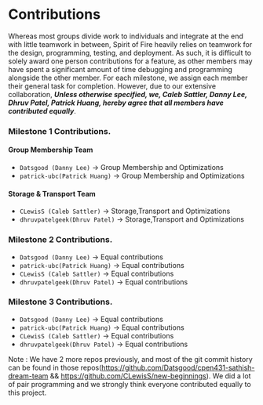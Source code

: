 # Contributions
Whereas most groups divide work to individuals and integrate at the end with little teamwork in between, Spirit of Fire heavily relies on teamwork for the design, programming, testing, and deployment. As such, it is difficult to solely award one person contributions for a feature, as other members may have spent a significant amount of time debugging and programming alongside the other member. For each milestone, we assign each member their general task for completion. However, due to our extensive collaboration, ***Unless otherwise specified, we, Caleb Sattler, Danny Lee, Dhruv Patel, Patrick Huang, hereby agree that all members have contributed equally***.

### Milestone 1 Contributions.
#### Group Membership Team
- ````Datsgood (Danny Lee)````			-> Group Membership and Optimizations 
- ````patrick-ubc(Patrick Huang)````	-> Group Membership and Optimizations 

#### Storage & Transport Team
- ````CLewisS (Caleb Sattler)````		-> Storage,Transport and Optimizations 
- ````dhruvpatelgeek(Dhruv Patel)````	-> Storage,Transport and Optimizations 

### Milestone 2 Contributions.
- ````Datsgood (Danny Lee)````			-> Equal contributions
- ````patrick-ubc(Patrick Huang)````	-> Equal contributions
- ````CLewisS (Caleb Sattler)````		-> Equal contributions
- ````dhruvpatelgeek(Dhruv Patel)````	-> Equal contributions

### Milestone 3 Contributions.
- ````Datsgood (Danny Lee)````			-> Equal contributions
- ````patrick-ubc(Patrick Huang)````	-> Equal contributions
- ````CLewisS (Caleb Sattler)````		-> Equal contributions
- ````dhruvpatelgeek(Dhruv Patel)````	-> Equal contributions

Note : We have 2 more repos previously, and most of the git commit history can be
found in those repos(https://github.com/Datsgood/cpen431-sathish-dream-team && 
https://github.com/CLewisS/new-beginnings). We did a lot of pair programming and
we strongly think everyone contributed equally to this project.
